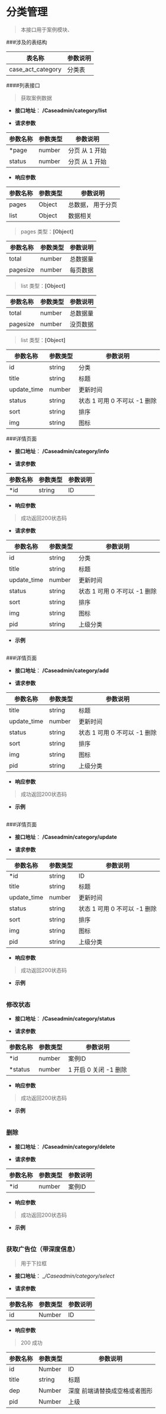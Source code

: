 # 分类管理

> 本接口用于案例模块、

###涉及的表结构

|  表名称  |  参数说明 |
| --------- |  ------- |
| case_act_category | 分类表|  |

####列表接口

> 获取案例数据

+ __接口地址__： __/Caseadmin/category/list__

+ __请求参数__

|  参数名称  | 参数类型 | 参数说明 |
| --------- | -------- | ------- |
|*page | number | 分页  从 1 开始  |
|status | number | 分页  从 1 开始  |


+ __响应参数__

|  参数名称  | 参数类型 | 参数说明 |
| --------- | -------- | ------- |
| pages | Object | 总数据， 用于分页 |
| list | Object | 数据相关 |

>  pages 类型：__[Object]__

|  参数名称  | 参数类型 | 参数说明 |
| --------- | -------- | ------- |
| total | number | 总数据量  |
| pagesize | number |  每页数据 |

>  list 类型：__[Object]__

|  参数名称  | 参数类型 | 参数说明 |
| --------- | -------- | ------- |
| total | number | 总数据量  |
| pagesize | number | 没页数据 |

>  list 类型：__[Object]__

|  参数名称  | 参数类型 | 参数说明 |
| --------- | -------- | ------- |
| id | string | 分类  |
| title | string | 标题 |
| update_time | number | 更新时间 |
| status | string |状态 1 可用  0 不可以 -1 删除 |
| sort | string | 排序 |
| img | string | 图标 |




###详情页面

+ __接口地址__： __/Caseadmin/category/info__

+ __请求参数__

|  参数名称  | 参数类型 | 参数说明 |
| --------- | -------- | ------- |
|*id | string | ID |

+ __响应参数__

> 成功返回200状态码

+ __请求参数__

|  参数名称  | 参数类型 | 参数说明 |
| --------- | -------- | ------- |
| id | string | 分类  |
| title | string | 标题 |
| update_time | number | 更新时间 |
| status | string |状态 1 可用  0 不可以 -1 删除 |
| sort | string | 排序 |
| img | string | 图标 |
| pid | string | 上级分类 |



+ __示例__

``` javascript
```

###详情页面

+ __接口地址__： __/Caseadmin/category/add__

+ __请求参数__

|  参数名称  | 参数类型 | 参数说明 |
| --------- | -------- | ------- |
| title | string | 标题 |
| update_time | number | 更新时间 |
| status | string |状态 1 可用  0 不可以 -1 删除 |
| sort | string | 排序 |
| img | string | 图标 |
| pid | string | 上级分类 |

+ __响应参数__

> 成功返回200状态码


+ __示例__

``` javascript
```


###详情页面

+ __接口地址__： __/Caseadmin/category/update__

+ __请求参数__

|  参数名称  | 参数类型 | 参数说明 |
| --------- | -------- | ------- |
| *id | string | ID |
| title | string | 标题 |
| update_time | number | 更新时间 |
| status | string |状态 1 可用  0 不可以 -1 删除 |
| sort | string | 排序 |
| img | string | 图标 |
| pid | string | 上级分类 |

+ __响应参数__

> 成功返回200状态码


+ __示例__

``` javascript
```

###  修改状态

+ __接口地址__： __/Caseadmin/category/status__

+ __请求参数__

|  参数名称  | 参数类型 | 参数说明 |
| --------- | -------- | ------- |
| *id | number |  案例ID |
| *status | number | 1 开启  0 关闭  -1 删除  |

+ __响应参数__

> 成功返回200状态码


+ __示例__

``` javascript
```

###  删除

+ __接口地址__： __/Caseadmin/category/delete__

+ __请求参数__

|  参数名称  | 参数类型 | 参数说明 |
| --------- | -------- | ------- |
| *id | number |  案例ID |

+ __响应参数__

> 成功返回200状态码

+ __示例__

``` javascript
```


### 获取广告位（带深度信息）

> 用于下拉框

+ __接口地址__： __/Caseadmin/category/select_

+ __请求参数__

|  参数名称  | 参数类型 | 参数说明 |
| --------- | -------- | ------- |
| id | Number | ID |

+ __响应参数__

>   200 成功

|  参数名称  | 参数类型 | 参数说明 |
| --------- | -------- | ------- |
| id | Number |ID |
| title | string | 标题 |
| dep | Number | 深度  前端请替换成空格或者图形 |
| pid | Number | 上级|

